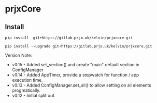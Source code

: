 # prjxCore

## Install

`pip install  git+https://gitlab.prjx.uk/kelvin/prjxcore.git`

`pip install --upgrade git+https://gitlab.prjx.uk/kelvin/prjxcore.git`

Version Note:

- v0.15 - Added set_section() and create "main" default section in ConfigManager
- v0.14 - Added AppTimer, provide a stopwatch for function / app execution time.
- v0.13 - Added ConfigManager.set_all() to allow setting on all elements progmatically.
- v0.12 - Initial split out.